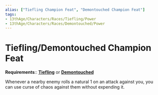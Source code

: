 ```yaml
---
alias: ["Tiefling Champion Feat", "Demontouched Champion Feat"]
tags:
- 13thAge/Characters/Races/Tiefling/Power
- 13thAge/Characters/Races/Demontouched/Power
---
```

# Tiefling/Demontouched Champion Feat

__Requirements__:: __[Tiefling](../Tiefling-Demontouched.md)__ or __[Demontouched](../Tiefling-Demontouched.md)__

Whenever a nearby enemy rolls a natural 1 on an attack against you, you can use curse of chaos against them without expending it.
